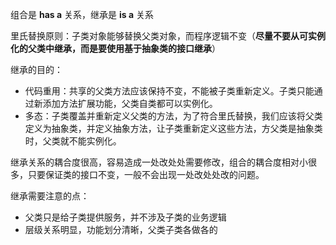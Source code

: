 组合是 **has a** 关系，继承是 **is a** 关系



里氏替换原则：子类对象能够替换父类对象，而程序逻辑不变（**尽量不要从可实例化的父类中继承，而是要使用基于抽象类的接口继承**）



继承的目的：

- 代码重用：共享的父类方法应该保持不变，不能被子类重新定义。子类只能通过新添加方法扩展功能，父类自类都可以实例化。
- 多态：子类覆盖并重新定义父类的方法，为了符合里氏替换，我们应该将父类定义为抽象类，并定义抽象方法，让子类重新定义这些方法，方父类是抽象类时，父类就不能实例化。



继承关系的耦合度很高，容易造成一处改处处需要修改，组合的耦合度相对小很多，只要保证类的接口不变，一般不会出现一处改处处改的问题。



继承需要注意的点：

- 父类只是给子类提供服务，并不涉及子类的业务逻辑
- 层级关系明显，功能划分清晰，父类子类各做各的

